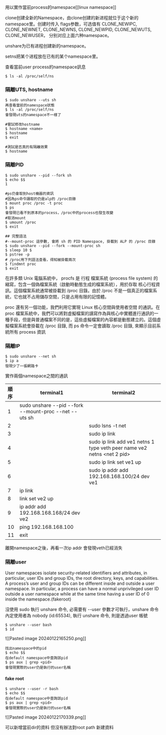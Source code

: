 用以實作當前process的namespace[[linux namespace]]


clone创建全新的Namespace，由clone创建的新进程就位于这个新的namespace里。创建时传入 flags参数，可选值有 CLONE_NEWIPC, CLONE_NEWNET, CLONE_NEWNS, CLONE_NEWPID, CLONE_NEWUTS, CLONE_NEWUSER， 分别对应上面六种namespace。

unshare为已有进程创建新的namespace。

setns把某个进程放在已有的某个namespace里。



查看當前user process的namespace訊息
```
$ ls -al /proc/self/ns
```


### 隔離UTS, hostname
```
$ sudo unshare --uts sh 
再查看當前的namespace狀態
$ ls -al /proc/self/ns
會發現uts的namespace不一樣了

#嘗試修改hostname
$ hostname <name>
$ hostname
$ exit 

#測試是否真的有隔離效果
$ hostname
```

### 隔離PID
```
$ sudo unshare --pid --fork sh 
$ echo $$
1

#ps仍會取到host機器的資訊
#因為ps命令讀取的仍是alp的 /proc目錄
$ mount proc /proc -t proc
$ ps 
會發現已看不到原本的process，/proc中的process也發生改變
#取消mount
$ umount /proc
$ exit

## 完整語法
#--mount-proc 這參數, 會將 sh 的 PID Namespace, 掛載到 ALP 的 /proc 目錄
$ sudo unshare --pid --fork --mount-proc sh 
$ sleep 10 $
$ pstree -p
# /proc用下列語法查看，得知被掛載兩次
$ findmnt proc
$ exit
```


在許多類 Unix 電腦系統中， procfs 是 行程 檔案系統 (process file system) 的縮寫，包含一個偽檔案系統（啟動時動態生成的檔案系統），用於存取 核心行程資訊。這個檔案系統通常被掛載到 /proc 目錄。由於 /proc 不是一個真正的檔案系統，它也就不占用儲存空間，只是占用有限的記憶體。

proc 還有另一個功能，我們利用它實現 Linux 核心空間與使用者空間 的通訊。在 proc 檔案系統中，我們可以將對虛擬檔案的讀寫作為與核心中實體進行通訊的一種手段，但是與普通檔案不同的是，這些虛擬檔案的內容都是動態建立的。這個虛擬檔案系統會掛載在 /proc 目錄, 而 ps 命令一定會讀取 /proc 目錄, 來顯示目前系統所有 process 資訊




### 隔離IP
```
$ sudo unshare --net sh 
$ ip a
發現少了一張網路卡
```

實作兩個namespace之間的通訊

| 順序 | terminal1 | terminal2 |
| :--- | ---- | ---- |
| 1 | sudo unshare --pid --fork --mount-proc --net --uts sh |  |
| 2 |  |  sudo lsns -t net |
| 3 |  | sudo ip link |
| 4 |  | sudo ip link add ve1 netns 1 type veth peer name ve2 netns <net 2 pid> |
| 5 |  | sudo ip link set ve1 up |
| 6 |  | sudo ip addr add 192.168.168.100/24 dev ve1 |
| 7 | ip link |  |
| 8 | link set ve2 up |  |
| 9 | ip addr add 192.168.168.168/24 dev ve2 |  |
| 10 | ping 192.168.168.100 |  |
| 11 | exit |  |
離開namespace之後，再看一次ip addr 會發現veth已經消失


### 隔離user
User namespaces isolate security-related identifiers and attributes, in particular, user IDs and group IDs, the root directory, keys, and capabilities. A process’s user and group IDs can be different inside and outside a user namespace. In particular, a process can have a normal unprivileged user ID outside a user namespace while at the same time having a user ID of 0 inside the namespace.(fakeroot)

沒使用 sudo 執行 unshare 命令, 必需要有 --user 參數才可執行，unshare 命令內定使用者為 nobody (id:65534), 執行 unshare 命令, 則是透過user 帳號

```
$ unshare --user bash
$ id 
```
![[Pasted image 20240122165250.png]]

```
找出namespace中的pid
$ echo $$
在default namespace中查詢該pid
$ ps aux | grep <pid>
會發現實際的user仍是執行的user名稱
```


#### fake root
```
$ unshare --user -r bash
$ echo $$
在default namespace中查詢該pid
$ ps aux | grep <pid>
會發現實際的user仍是執行的user名稱
```

![[Pasted image 20240122170339.png]]

可以新增當前dir的資料
但沒有辦法對root path 新建資料








